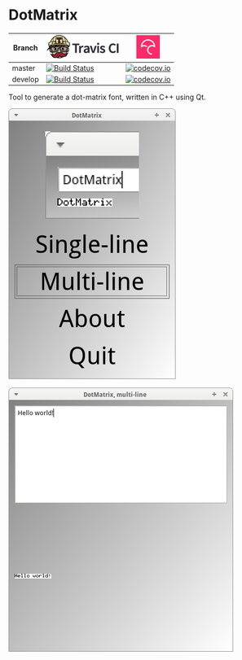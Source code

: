 # DotMatrix

Branch|[![Travis CI logo](TravisCI.png)](https://travis-ci.com)|[![Codecov logo](Codecov.png)](https://www.codecov.io)
---|---|---
master|[![Build Status](https://travis-ci.com/richelbilderbeek/DotMatrix.svg?branch=master)](https://travis-ci.com/richelbilderbeek/DotMatrix)|[![codecov.io](https://codecov.io/github/richelbilderbeek/DotMatrix/coverage.svg?branch=master)](https://codecov.io/github/richelbilderbeek/DotMatrix/branch/master)
develop|[![Build Status](https://travis-ci.com/richelbilderbeek/DotMatrix.svg?branch=develop)](https://travis-ci.com/richelbilderbeek/DotMatrix)|[![codecov.io](https://codecov.io/github/richelbilderbeek/DotMatrix/coverage.svg?branch=develop)](https://codecov.io/github/richelbilderbeek/DotMatrix/branch/develop)

Tool to generate a dot-matrix font, written in C++ using Qt.

![DotMatrix menu v3.0](Screenshots/DotMatrixMenu_3_0.png)

![DotMatrix v3.0](Screenshots/DotMatrix_3_0.png)
